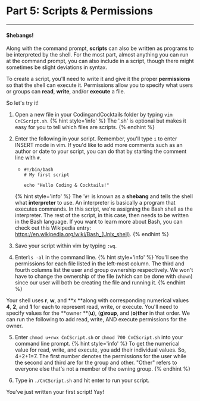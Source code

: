 # Part 5: Scripts & Permissions

---

#### Shebangs!

Along with the command prompt, **scripts** can also be written as programs to be interpreted by the shell. For the most part, almost anything you can run at the command prompt, you can also include in a script, though there might sometimes be slight deviations in syntax.

To create a script, you'll need to write it and give it the proper **permissions** so that the shell can execute it. Permissions allow you to specify what users or groups can **read**, **write**, and/or **execute** a file.

So let's try it!

1. Open a new file in your CodingandCocktails folder by typing `vim CnCScript.sh`.
    {% hint style='info' %}
The '.sh' is optional but makes it easy for you to tell which files are scripts.
    {% endhint %}

2. Enter the following in your script. Remember, you'll type `i` to enter INSERT mode in vim. If you'd like to add more comments such as an author or date to your script, you can do that by starting the comment line with `#`.

   * ```
     #!/bin/bash
     # My first script

     echo "Hello Coding & Cocktails!"
     ```
    {% hint style='info' %}
The '`#!` is known as a **shebang** and tells the shell what **interpreter** to use. An interpreter is basically a program that executes commands. In this script, we're assigning the Bash shell as the interpreter. The rest of the script, in this case, then needs to be written in the Bash language. If you want to learn more about Bash, you can check out this Wikipedia entry: https://en.wikipedia.org/wiki/Bash_(Unix_shell).
    {% endhint %}

3. Save your script within vim by typing `:wq`.

4. Enter`ls -al` in the command line.
    {% hint style='info' %}
You'll see the permissions for each file listed in the left-most column. The third and fourth columns list the user and group ownership respectively. We won't have to change the ownership of the file \(which can be done with `chown`\) since our user will both be creating the file and running it.
    {% endhint %}

  Your shell uses **r**, **w**, and **x **along with corresponding numerical values **4**, **2**, and **1** for each to represent read, write, or execute. You'll need to specify values for the **owner **\(**u**\), \(**g**\)**roup**, and \(**o**\)**ther** in that order. We can run the following to add read, write, AND execute permissions for the owner.

5. Enter `chmod u+rwx CnCScript.sh` or `chmod 700 CnCScript.sh` into your command line prompt.
    {% hint style='info' %}
To get the numerical value for read, write, and execute, you add their individual values. So, 4+2+1=7. The first number denotes the permissions for the user while the second and third are for the group and other. "Other" refers to everyone else that's not a member of the owning group.
    {% endhint %}

6. Type in `./CnCScript.sh` and hit enter to run your script.

You've just written your first script! Yay!
